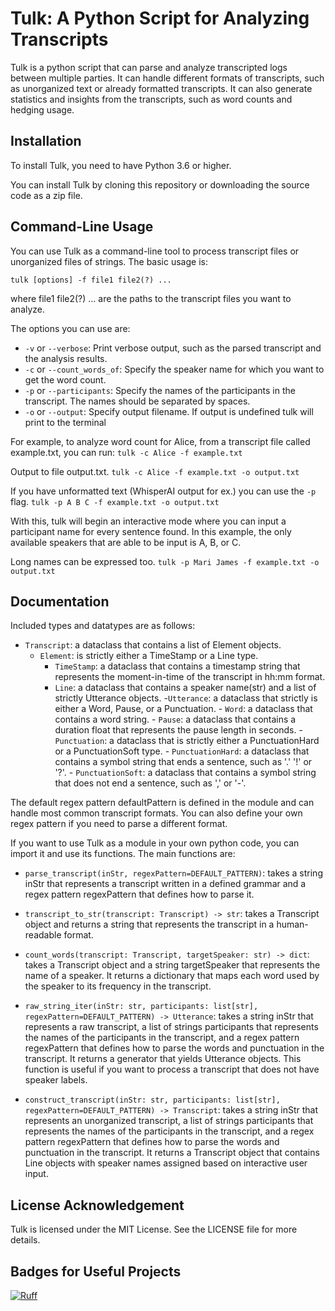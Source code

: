 # Tulk: A Python Script for Analyzing Transcripts

Tulk is a python script that can parse and analyze transcripted logs between multiple parties. It can handle different formats of transcripts, such as unorganized text or already formatted transcripts. It can also generate statistics and insights from the transcripts, such as word counts and hedging usage.

## Installation

To install Tulk, you need to have Python 3.6 or higher.

You can install Tulk by cloning this repository or downloading the source code as a zip file.

## Command-Line Usage

You can use Tulk as a command-line tool to process transcript files or unorganized files of strings. The basic usage is:

`tulk [options] -f file1 file2(?) ...`

where file1 file2(?) ... are the paths to the transcript files you want to analyze.

The options you can use are:

- `-v` or `--verbose`: Print verbose output, such as the parsed transcript and the analysis results.
- `-c` or `--count_words_of`: Specify the speaker name for which you want to get the word count.
- `-p` or `--participants`: Specify the names of the participants in the transcript. The names should be separated by spaces.
- `-o` or `--output`: Specify output filename. If output is undefined tulk will print to the terminal

For example, to analyze word count for Alice, from a transcript file called example.txt, you can run:
`tulk -c Alice -f example.txt`

Output to file output.txt.
`tulk -c Alice -f example.txt -o output.txt`

If you have unformatted text (WhisperAI output for ex.) you can use the `-p` flag.
`tulk -p A B C -f example.txt -o output.txt`

With this, tulk will begin an interactive mode where you can input a participant name for every sentence found.
In this example, the only available speakers that are able to be input is A, B, or C.

Long names can be expressed too.
`tulk -p Mari James -f example.txt -o output.txt`

## Documentation 
Included types and datatypes are as follows:

- `Transcript`: a dataclass that contains a list of Element objects.
  - `Element`: is strictly either a TimeStamp or a Line type.
    - `TimeStamp`: a dataclass that contains a timestamp string that represents the moment-in-time of the transcript in hh:mm format.
    - `Line`: a dataclass that contains a speaker name(str) and a list of strictly Utterance objects.
        -`Utterance`: a dataclass that strictly is either a Word, Pause, or a Punctuation.
          - `Word`: a dataclass that contains a word string.
          - `Pause`: a dataclass that contains a duration float that represents the pause length in seconds.
          - `Punctuation`: a dataclass that is strictly either a PunctuationHard or a PunctuationSoft type.
            - `PunctuationHard`: a dataclass that contains a symbol string that ends a sentence, such as '.' '!' or '?'.
            - `PunctuationSoft`: a dataclass that contains a symbol string that does not end a sentence, such as ',' or '-'.
	
The default regex pattern defaultPattern is defined in the module and can handle most common transcript formats.
You can also define your own regex pattern if you need to parse a different format.

If you want to use Tulk as a module in your own python code, you can import it and use its functions. The main functions are:

- `parse_transcript(inStr, regexPattern=DEFAULT_PATTERN)`: takes a string inStr that represents a transcript written in a defined grammar and a regex pattern regexPattern that defines how to parse it.

- `transcript_to_str(transcript: Transcript) -> str`: takes a Transcript object and returns a string that represents the transcript in a human-readable format.

- `count_words(transcript: Transcript, targetSpeaker: str) -> dict`: takes a Transcript object and a string targetSpeaker that represents the name of a speaker. It returns a dictionary that maps each word used by the speaker to its frequency in the transcript.

- `raw_string_iter(inStr: str, participants: list[str], regexPattern=DEFAULT_PATTERN) -> Utterance`: takes a string inStr that represents a raw transcript, a list of strings participants that represents the names of the participants in the transcript, and a regex pattern regexPattern that defines how to parse the words and punctuation in the transcript. It returns a generator that yields Utterance objects. This function is useful if you want to process a transcript that does not have speaker labels.

- `construct_transcript(inStr: str, participants: list[str], regexPattern=DEFAULT_PATTERN) -> Transcript`: takes a string inStr that represents an unorganized transcript, a list of strings participants that represents the names of the participants in the transcript, and a regex pattern regexPattern that defines how to parse the words and punctuation in the transcript. It returns a Transcript object that contains Line objects with speaker names assigned based on interactive user input.

## License Acknowledgement

Tulk is licensed under the MIT License. See the LICENSE file for more details.

## Badges for Useful Projects

[![Ruff](https://img.shields.io/endpoint?url=https://raw.githubusercontent.com/astral-sh/ruff/main/assets/badge/v2.json)](https://github.com/astral-sh/ruff)
